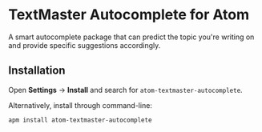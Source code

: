TextMaster Autocomplete for Atom
==========
A smart autocomplete package that can predict the topic you're writing on and provide specific suggestions accordingly.

Installation
------------
Open **Settings** → **Install** and search for `atom-textmaster-autocomplete`.

Alternatively, install through command-line:

	apm install atom-textmaster-autocomplete
